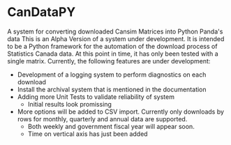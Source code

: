 # CanDataPY
A system for converting downloaded Cansim Matrices into Python Panda's data
This is an Alpha Version of a system under development.  It is intended to be a Python framework for the automation of the download process of Statistics Canada data.  At this point in time, it has only been tested with a single matrix.  Currently, the following features are under development:
- Development of a logging system to perform diagnostics on each download
- Install the archival system that is mentioned in the documentation
- Adding more Unit Tests to validate reliability of system
  - Initial results look promissing
- More options will be added to CSV import.  Currently only downloads by rows for monthly, quarterly and annual data are supported.  
  - Both weekly and government fiscal year will appear soon.
  - Time on vertical axis has just been added

